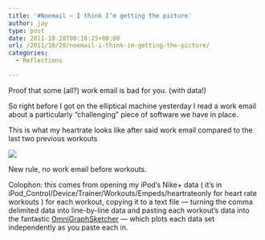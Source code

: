 ```yaml
---
title: '#Noemail – I think I’m getting the picture'
author: jay
type: post
date: 2011-10-28T00:16:25+00:00
url: /2011/10/28/noemail-i-think-im-getting-the-picture/
categories:
  - Reflections

---
```

Proof that some (all?) work email is bad for you. (with data!)

So right before I got on the elliptical machine yesterday I read a work email about a particularly “challenging” piece of software we have in place.

This is what my heartrate looks like after said work email compared to the last two previous workouts

![][1]

New rule, no work email before workouts.

Colophon: this comes from opening my iPod’s Nike+ data ( it’s in iPod_Control/Device/Trainer/Workouts/Empeds/heartrateonly for heart rate workouts ) for each workout, copying it to a text file — turning the comma delimited data into line-by-line data and pasting each workout’s data into the fantastic [OmniGraphSketcher][2] — which plots each data set independently as you paste each in.

 [1]: https://files.rambleon.org/images/2011/10/Workout.png
 [2]: http://www.omnigroup.com/products/omnigraphsketcher